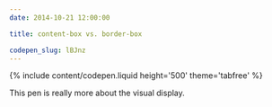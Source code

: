 ```yaml
---
date: 2014-10-21 12:00:00

title: content-box vs. border-box

codepen_slug: lBJnz
---
```


{% include content/codepen.liquid height='500' theme='tabfree' %}

This pen is really more about the visual display.
